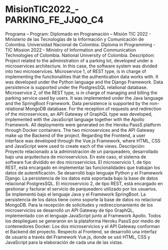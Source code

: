 # MisionTIC2022_-PARKING_FE_JJQO_C4
Programa – Program: Diplomado en Programación – Misión TIC 2022 - Ministerio de las Tecnologías de la Información y Comunicación de Colombia. Universidad Nacional de Colombia. Diploma in Programming - TIC Mission 2022 - Ministry of Information and Communication Technologies of Colombia. National University of Colombia. Description: Project related to the administration of a parking lot, developed under a microservices architecture. In this case, the software system was divided into two microservices. Microservice 1, of REST type, is in charge of implementing the functionalities that the authentication data works with. It was developed under the Python language and the Django Framework. Data persistence is supported under the PostgresSQL relational database. Microservice 2, of the REST type, is in charge of managing and billing the parking service used by users. It was implemented under the Java language and the SpringBoot Framework. Data persistence is supported by the non-relational MongoDB database. For the reception of requests and redirection of the microservices, an API Gateway of GraphQL type was developed, implemented with the JavaScript language together with the Apollo Framework. All deployments were generated on the Heroku PassS platform through Docker containers. The two microservices and the API Gateway make up the Backend of the project. Regarding the Frontend, a user interface was developed through the Vue.js Framework, where HTML, CSS and JavaScript were used to create each of the views.  Descripción: Proyecto relacionado a la administración de un parqueadero, desarrollado bajo una arquitectura de microservicios.  En este caso, el sistema de software  fue dividido en dos microservicios. El microservicio 1, de tipo REST, está encargado  en implementar las funcionalidades que trabajan los datos de autentificación. Se desarrolló bajo lenguaje Python y el Framework Django. La persistencia de los datos está soportada bajo la base de datos relacional PostgresSQL. El microservicio 2, de tipo REST, está encargado en gestionar y facturar el servicio de parqueadero utilizado por los usuarios. Se implementó bajo el lenguaje Java y el Framework SpringBoot. La persistencia de los datos tiene como soporte la base de datos no relacional MongoDB.  Para la recepción de solicitudes y redireccionamiento de los microservicios se desarrolló un API Gateway de tipo GraphQL, implementado con el lenguaje JavaScript junto al Framework Apollo. Todos los despliegues se generaron en la plataforma Heroku PassS por medio de contenedores Docker. Los dos microservicios y el  API Gateway conforman el Backend del proyecto. Respecto al Frontend, se desarrolló una interfaz de usuario a través del Framework Vue.js, donde se usó HTML, CSS y JavaScript para la elaboración de cada una de las vistas.
